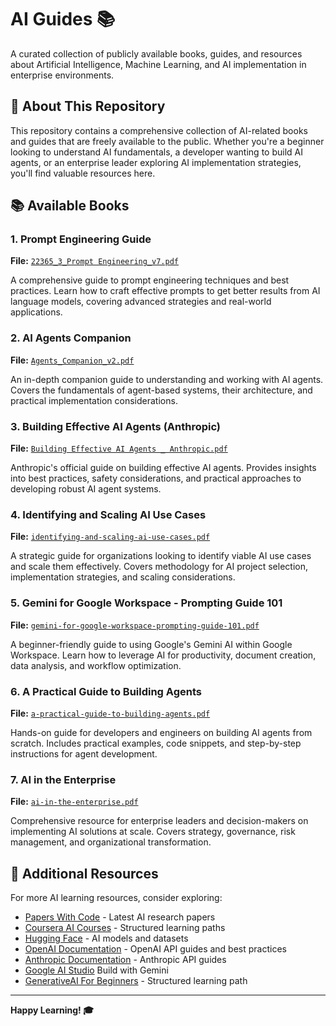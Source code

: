 # AI Guides 📚

A curated collection of publicly available books, guides, and resources about Artificial Intelligence, Machine Learning, and AI implementation in enterprise environments.

## 📖 About This Repository

This repository contains a comprehensive collection of AI-related books and guides that are freely available to the public. Whether you're a beginner looking to understand AI fundamentals, a developer wanting to build AI agents, or an enterprise leader exploring AI implementation strategies, you'll find valuable resources here.

## 📚 Available Books

### 1. **Prompt Engineering Guide**
**File:** [`22365_3_Prompt Engineering_v7.pdf`](./22365_3_Prompt%20Engineering_v7.pdf)

A comprehensive guide to prompt engineering techniques and best practices. Learn how to craft effective prompts to get better results from AI language models, covering advanced strategies and real-world applications.

### 2. **AI Agents Companion**
**File:** [`Agents_Companion_v2.pdf`](./Agents_Companion_v2.pdf)

An in-depth companion guide to understanding and working with AI agents. Covers the fundamentals of agent-based systems, their architecture, and practical implementation considerations.

### 3. **Building Effective AI Agents (Anthropic)**
**File:** [`Building Effective AI Agents _ Anthropic.pdf`](./Building%20Effective%20AI%20Agents%20_%20Anthropic.pdf)

Anthropic's official guide on building effective AI agents. Provides insights into best practices, safety considerations, and practical approaches to developing robust AI agent systems.

### 4. **Identifying and Scaling AI Use Cases**
**File:** [`identifying-and-scaling-ai-use-cases.pdf`](./identifying-and-scaling-ai-use-cases.pdf)

A strategic guide for organizations looking to identify viable AI use cases and scale them effectively. Covers methodology for AI project selection, implementation strategies, and scaling considerations.

### 5. **Gemini for Google Workspace - Prompting Guide 101**
**File:** [`gemini-for-google-workspace-prompting-guide-101.pdf`](./gemini-for-google-workspace-prompting-guide-101.pdf)

A beginner-friendly guide to using Google's Gemini AI within Google Workspace. Learn how to leverage AI for productivity, document creation, data analysis, and workflow optimization.

### 6. **A Practical Guide to Building Agents**
**File:** [`a-practical-guide-to-building-agents.pdf`](./a-practical-guide-to-building-agents.pdf)

Hands-on guide for developers and engineers on building AI agents from scratch. Includes practical examples, code snippets, and step-by-step instructions for agent development.

### 7. **AI in the Enterprise**
**File:** [`ai-in-the-enterprise.pdf`](./ai-in-the-enterprise.pdf)

Comprehensive resource for enterprise leaders and decision-makers on implementing AI solutions at scale. Covers strategy, governance, risk management, and organizational transformation.

## 🔗 Additional Resources

For more AI learning resources, consider exploring:
- [Papers With Code](https://paperswithcode.com/) - Latest AI research papers
- [Coursera AI Courses](https://www.coursera.org/browse/data-science/machine-learning) - Structured learning paths
- [Hugging Face](https://huggingface.co/) - AI models and datasets
- [OpenAI Documentation](https://platform.openai.com/docs) - OpenAI API guides and best practices
- [Anthropic Documentation](https://docs.anthropic.com/en/home) - Anthropic API guides
- [Google AI Studio](https://aistudio.google.com/)  Build with Gemini
- [GenerativeAI For Beginners](https://learn.microsoft.com/en-us/shows/generative-ai-for-beginners/) - Structured learning path

---

**Happy Learning! 🎓**

